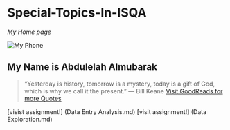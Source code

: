 # Special-Topics-In-ISQA
_My Home page_

![My Phone](IMG_0240.PNG)

## My Name is Abdulelah Almubarak
> “Yesterday is history, tomorrow is a mystery, today is a gift of God, which is why we call it the present.”
― Bill Keane
[Visit GoodReads for more Quotes](https://www.goodreads.com/quotes/tag/hope)

[visist assignment!] (Data Entry Analysis.md) 
[visit assignment!] (Data Exploration.md)

 


